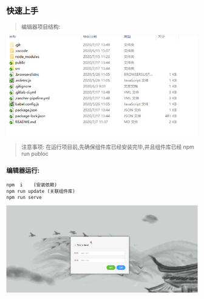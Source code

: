 ## 快速上手

>编辑器项目结构:

![avatar](../img/editor.png)

>注意事项: 在运行项目前,先确保组件库已经安装完毕,并且组件库已经 npm run publoc

### 编辑器运行:
```
npm  i    (安装依赖)
npm run update (关联组件库)
npm run serve 
```
![avatar](../img/login.png)
